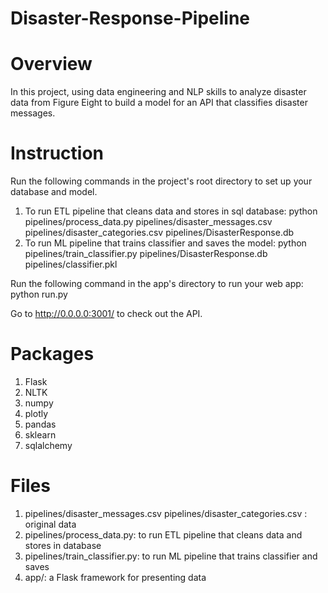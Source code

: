 # Disaster-Response-Pipeline

# Overview
In this project, using data engineering and NLP skills to analyze disaster data from Figure Eight to build a model for an API that classifies disaster messages. 

# Instruction
Run the following commands in the project's root directory to set up your database and model.

1. To run ETL pipeline that cleans data and stores in sql database: python pipelines/process_data.py pipelines/disaster_messages.csv pipelines/disaster_categories.csv pipelines/DisasterResponse.db
2. To run ML pipeline that trains classifier and saves the model: python pipelines/train_classifier.py pipelines/DisasterResponse.db pipelines/classifier.pkl

Run the following command in the app's directory to run your web app: python run.py

Go to http://0.0.0.0:3001/ to check out the API.

# Packages

1. Flask
2. NLTK
3. numpy
4. plotly
5. pandas
6. sklearn
7. sqlalchemy

# Files

1. pipelines/disaster_messages.csv pipelines/disaster_categories.csv : original data
2. pipelines/process_data.py: to run ETL pipeline that cleans data and stores in database
3. pipelines/train_classifier.py: to run ML pipeline that trains classifier and saves
4. app/: a Flask framework for presenting data
